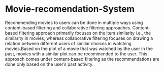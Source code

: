 # Movie-recomendation-System
Recommending movies to users can be done in multiple ways using content-based filtering and collaborative filtering approaches. Content-based filtering approach primarily focuses on the item similarity i.e., the similarity in movies, whereas collaborative filtering focuses on drawing a relation between different users of similar choices in watching movies.Based on the plot of a movie that was watched by the user in the past, movies with a similar plot can be recommended to the user. This approach comes under content-based filtering as the recommendations are done only based on the user’s past activity.

